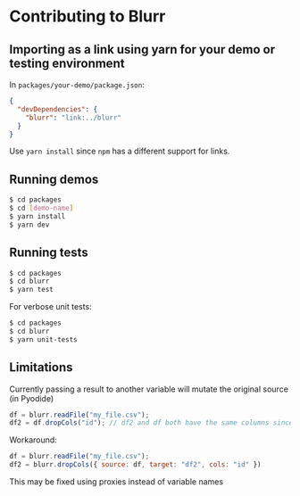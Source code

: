 # Contributing to Blurr

## Importing as a link using yarn for your demo or testing environment

In `packages/your-demo/package.json`:

```json
{
  "devDependencies": {
    "blurr": "link:../blurr"
  }
}
```

Use `yarn install` since `npm` has a different support for links.

## Running demos

```bash
$ cd packages
$ cd [demo-name]
$ yarn install
$ yarn dev
```

## Running tests

```bash
$ cd packages
$ cd blurr
$ yarn test
```

For verbose unit tests:

```bash
$ cd packages
$ cd blurr
$ yarn unit-tests
```
## Limitations

Currently passing a result to another variable will mutate the original source (in Pyodide)

```js
df = blurr.readFile("my_file.csv");
df2 = df.dropCols("id"); // df2 and df both have the same columns since they are the same variable in python
```

Workaround:

```js
df = blurr.readFile("my_file.csv");
df2 = blurr.dropCols({ source: df, target: "df2", cols: "id" })
```

This may be fixed using proxies instead of variable names